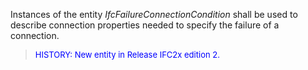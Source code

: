 Instances of the entity _IfcFailureConnectionCondition_ shall be used to describe connection properties needed to specify the failure of a connection.

> <font color="#0000FF" size="-1"> HISTORY: New entity in Release IFC2x
		  edition 2. </font>
>